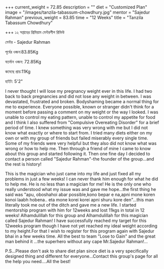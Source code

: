 +++
current_weight = 72.85
description = ""
diet = "Customized Plan"
image = "/images/tanzila-tabassum-chowdhury.jpg"
mentor = "Sajedur Rahman"
previous_weight = 83.85
time = "12 Weeks"
title = "Tanzila Tabassum Chowdhury"

+++
১২ সপ্তাহের প্রিমিয়াম মেন্টরশীপ রিভিউ

মেন্টর - Sajedur Rahman

পূর্বের ওজন:83.85Kg

বতর্মান ওজন: 72.85Kg

কমেছে প্রায়:11Kg

হাইট: 5'2"

I never thought I will lose my pregnancy weight ever in this life. I had two back to back pregnancies and did not lose any weight in between. I was devastated, frustrated and broken. Bodyshaming became a normal thing for me to experience. Everyone possible, known or stranger didn't think for a moment before passing a comment on my weight or the way I looked. I was unable to control my eating pattern, unable to control my appetite for food and I think I also suffered from "Compulsive Overeating Disorder" for a brief period of time. I knew something was very wrong with me but I did not know what exactly or where to start from. I tried many diets either on my own or with my group of friends but failed miserably every single time. Some of my friends were very helpful but they also did not know what was wrong or how to help me. Then through a friend of mine I came to know about this group and started following it. Then one fine day I decided to contact a person called "Sajedur Rahman"-the founder of the group...and the rest is history!

This is the magician who just came into my life and just fixed all my problems in just a few weeks! I can never thank him enough for what he did to help me. He is no less than a magician for me! He is the only one who really understood what my issue was and gave me hope...the first thing he said was "apu, oboshahoi abar possible,kono bepar e na,apni mone koren konoi laabh hobena.. eta mone korei korei apni shuru kore den"...this man literally took me out of the ditch and gave me a new life. I started mentorship program with him for 12weeks and lost 11kgs in total in 12 weeks! Alhamdulillah for this group and Alhamdulillah for this magician called Sajedur Rahman! I have successfully reached my target for this 12weeks program though I have not yet reached my ideal weight according to my height.For that I wish to register for this program again with Sajedur bhai in a few weeks time. All the best to team "Lose to Gain" and the great man behind it ...the superhero without any cape Mr.Sajedur Rahman!...

P.S...Please don't ask to share diet plan since diet is a very specifically designed thing and different for everyone...Contact this group's page for all the help you need....All the best!